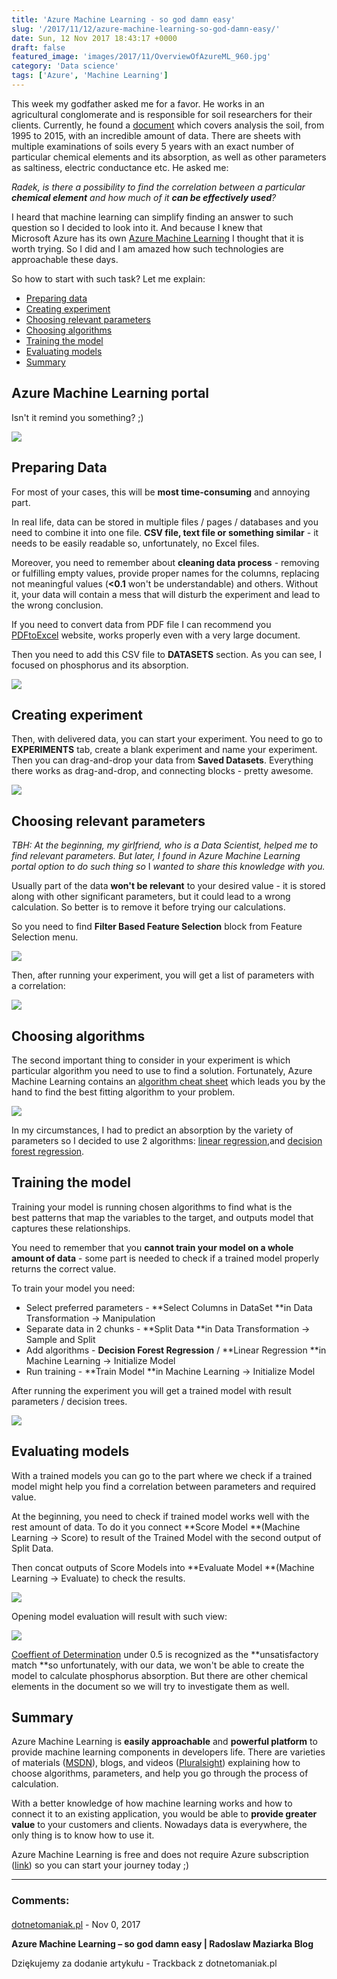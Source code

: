 ```yaml
---
title: 'Azure Machine Learning - so god damn easy'
slug: '/2017/11/12/azure-machine-learning-so-god-damn-easy/'
date: Sun, 12 Nov 2017 18:43:17 +0000
draft: false
featured_image: 'images/2017/11/OverviewOfAzureML_960.jpg'
category: 'Data science'
tags: ['Azure', 'Machine Learning']
---
```


This week my godfather asked me for a favor. He works in an agricultural conglomerate and is responsible for soil researchers for their clients. Currently, he found a [document](http://www.gios.gov.pl/images/dokumenty/pms/monitoring_jakosci_gleb/Raport_MChG_etap3.pdf) which covers analysis the soil, from 1995 to 2015, with an incredible amount of data. There are sheets with multiple examinations of soils every 5 years with an exact number of particular chemical elements and its absorption, as well as other parameters as saltiness, electric conductance etc. He asked me:

_Radek, is there a possibility to find the correlation between a particular **chemical element** and how much of it **can be effectively used**?_

I heard that machine learning can simplify finding an answer to such question so I decided to look into it. And because I knew that Microsoft Azure has its own [Azure Machine Learning](https://europewest.studio.azureml.net/) I thought that it is worth trying. So I did and I am amazed how such technologies are approachable these days.

So how to start with such task? Let me explain:

*   [Preparing data](#preparing-data)
*   [Creating experiment](#creating-experiment)
*   [Choosing relevant parameters](#choosing-relevant)
*   [Choosing algorithms](#choosing-algorithms)
*   [Training the model](#training-model)
*   [Evaluating models](#evaluating-models)
*   [Summary](#summary)

Azure Machine Learning portal
-----------------------------

Isn't it remind you something? ;)

[![](http://radblog.pl/wp-content/uploads/2017/11/chrome_2017-11-12_01-07-05.png)](http://radblog.pl/wp-content/uploads/2017/11/chrome_2017-11-12_01-07-05.png)

Preparing Data
--------------

For most of your cases, this will be **most time-consuming** and annoying part.

In real life, data can be stored in multiple files / pages / databases and you need to combine it into one file. **CSV file, text file or something similar** - it needs to be easily readable so, unfortunately, no Excel files.

Moreover, you need to remember about **cleaning data process** - removing or fulfilling empty values, provide proper names for the columns, replacing not meaningful values (**<0.1** won't be understandable) and others. Without it, your data will contain a mess that will disturb the experiment and lead to the wrong conclusion.

If you need to convert data from PDF file I can recommend you [PDFtoExcel](https://www.pdftoexcel.com/) website, works properly even with a very large document.

Then you need to add this CSV file to **DATASETS** section. As you can see, I focused on phosphorus and its absorption.

[![](http://radblog.pl/wp-content/uploads/2017/11/chrome_2017-11-12_14-55-50.png)](http://radblog.pl/wp-content/uploads/2017/11/chrome_2017-11-12_14-55-50.png)

Creating experiment
-------------------

Then, with delivered data, you can start your experiment. You need to go to **EXPERIMENTS** tab, create a blank experiment and name your experiment. Then you can drag-and-drop your data from **Saved Datasets**. Everything there works as drag-and-drop, and connecting blocks - pretty awesome.

[![](http://radblog.pl/wp-content/uploads/2017/11/chrome_2017-11-12_16-07-51.png)](http://radblog.pl/wp-content/uploads/2017/11/chrome_2017-11-12_16-07-51.png)

Choosing relevant parameters
----------------------------

_TBH: At the beginning, my girlfriend, who is a Data Scientist, helped me to find relevant parameters. But later, I found in Azure Machine Learning portal option to do such thing so_ I _wanted to share this knowledge with you._

Usually part of the data **won't be relevant** to your desired value - it is stored along with other significant parameters, but it could lead to a wrong calculation. So better is to remove it before trying our calculations.

So you need to find **Filter Based Feature Selection** block from Feature Selection menu.

[![](http://radblog.pl/wp-content/uploads/2017/11/chrome_2017-11-12_16-08-39.png)](http://radblog.pl/wp-content/uploads/2017/11/chrome_2017-11-12_16-08-39.png)

Then, after running your experiment, you will get a list of parameters with a correlation:

[![](http://radblog.pl/wp-content/uploads/2017/11/chrome_2017-11-12_15-01-59.png)](http://radblog.pl/wp-content/uploads/2017/11/chrome_2017-11-12_15-01-59.png)

Choosing algorithms
-------------------

The second important thing to consider in your experiment is which particular algorithm you need to use to find a solution. Fortunately, Azure Machine Learning contains an [algorithm cheat sheet](https://docs.microsoft.com/en-us/azure/machine-learning/studio/algorithm-cheat-sheet) which leads you by the hand to find the best fitting algorithm to your problem.

[![](http://radblog.pl/wp-content/uploads/2017/11/machine-learning-algorithm-cheat-sheet-small_v_0_6-01.png)](http://radblog.pl/wp-content/uploads/2017/11/machine-learning-algorithm-cheat-sheet-small_v_0_6-01.png)

In my circumstances, I had to predict an absorption by the variety of parameters so I decided to use 2 algorithms: [linear regression](https://msdn.microsoft.com/en-us/library/azure/dn905978.aspx),and [decision forest regression](https://msdn.microsoft.com/en-us/library/azure/dn905862.aspx).

Training the model
------------------

Training your model is running chosen algorithms to find what is the best patterns that map the variables to the target, and outputs model that captures these relationships.

You need to remember that you **cannot train your model on a whole amount of data** - some part is needed to check if a trained model properly returns the correct value.

To train your model you need:

*   Select preferred parameters - **Select Columns in DataSet **in Data Transformation -> Manipulation
*   Separate data in 2 chunks - **Split Data **in Data Transformation -> Sample and Split
*   Add algorithms - **Decision Forest Regression** / **Linear Regression **in Machine Learning -> Initialize Model
*   Run training - **Train Model **in Machine Learning -> Initialize Model

After running the experiment you will get a trained model with result parameters / decision trees.

[![](http://radblog.pl/wp-content/uploads/2017/11/chrome_2017-11-12_15-16-25.png)](http://radblog.pl/wp-content/uploads/2017/11/chrome_2017-11-12_15-16-25.png)

Evaluating models
-----------------

With a trained models you can go to the part where we check if a trained model might help you find a correlation between parameters and required value.

At the beginning, you need to check if trained model works well with the rest amount of data. To do it you connect **Score Model **(Machine Learning -> Score) to result of the Trained Model with the second output of Split Data.

Then concat outputs of Score Models into **Evaluate Model **(Machine Learning -> Evaluate) to check the results.

[![](http://radblog.pl/wp-content/uploads/2017/11/chrome_2017-11-12_15-46-45.png)](http://radblog.pl/wp-content/uploads/2017/11/chrome_2017-11-12_15-46-45.png)

Opening model evaluation will result with such view:

[![](http://radblog.pl/wp-content/uploads/2017/11/chrome_2017-11-12_15-56-43.png)](http://radblog.pl/wp-content/uploads/2017/11/chrome_2017-11-12_15-56-43.png)

[Coeffient of Determination](https://en.wikipedia.org/wiki/Coefficient_of_determination) under 0.5 is recognized as the **unsatisfactory match **so unfortunately, with our data, we won't be able to create the model to calculate phosphorus absorption. But there are other chemical elements in the document so we will try to investigate them as well.

Summary
-------

Azure Machine Learning is **easily approachable** and **powerful platform** to provide machine learning components in developers life. There are varieties of materials ([MSDN](https://docs.microsoft.com/en-us/azure/machine-learning/preview/overview-what-is-azure-ml)), blogs, and videos ([Pluralsight](https://app.pluralsight.com/library/courses/azure-machine-learning-getting-started/)) explaining how to choose algorithms, parameters, and help you go through the process of calculation.

With a better knowledge of how machine learning works and how to connect it to an existing application, you would be able to **provide greater value** to your customers and clients. Nowadays data is everywhere, the only thing is to know how to use it.

Azure Machine Learning is free and does not require Azure subscription ([link](https://azure.microsoft.com/en-us/pricing/details/machine-learning-studio/)) so you can start your journey today ;)

---
### Comments:
#### 
[dotnetomaniak.pl](https://dotnetomaniak.pl/Azure-Machine-Learning-so-god-damn-easy-Radoslaw-Maziarka-Blog "") - <time datetime="2017-11-12 19:46:50">Nov 0, 2017</time>

**Azure Machine Learning – so god damn easy | Radoslaw Maziarka Blog**

Dziękujemy za dodanie artykułu - Trackback z dotnetomaniak.pl
